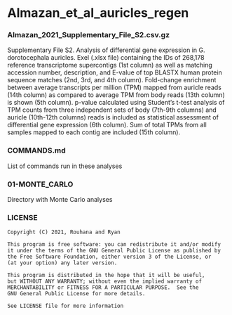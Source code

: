 # Almazan_et_al_auricles_regen

### Almazan_2021_Supplementary_File_S2.csv.gz

Supplementary File S2. Analysis of differential gene expression in G. dorotocephala auricles.  Exel (.xlsx file) containing the IDs of 268,178 reference transcriptome supercontigs (1st column) as well as matching accession number, description, and E-value of top BLASTX human protein sequence matches (2nd, 3rd, and 4th column).  Fold-change enrichment between average transcripts per million (TPM) mapped from auricle reads (14th column) as compared to average TPM from body reads (13th column) is shown (5th column).  p-value calculated using Student’s t-test analysis of TPM counts from three independent sets of body (7th-9th columns) and auricle (10th-12th columns) reads is included as statistical assessment of differential gene expression (6th column).  Sum of total TPMs from all samples mapped to each contig are included (15th column).  

### COMMANDS.md

List of commands run in these analyses

### 01-MONTE_CARLO

Directory with Monte Carlo analyses

### LICENSE

    Copyright (C) 2021, Rouhana and Ryan

    This program is free software: you can redistribute it and/or modify
    it under the terms of the GNU General Public License as published by
    the Free Software Foundation, either version 3 of the License, or
    (at your option) any later version.

    This program is distributed in the hope that it will be useful,
    but WITHOUT ANY WARRANTY; without even the implied warranty of
    MERCHANTABILITY or FITNESS FOR A PARTICULAR PURPOSE.  See the
    GNU General Public License for more details.

    See LICENSE file for more information
